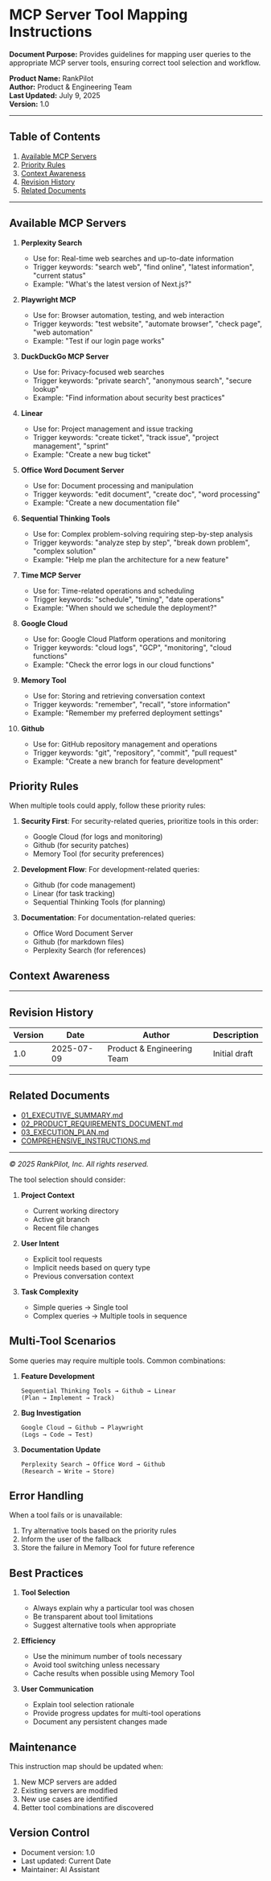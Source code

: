 # MCP Server Tool Mapping Instructions

**Document Purpose:**
Provides guidelines for mapping user queries to the appropriate MCP server tools, ensuring correct tool selection and workflow.

**Product Name:** RankPilot  
**Author:** Product & Engineering Team  
**Last Updated:** July 9, 2025  
**Version:** 1.0

---

## Table of Contents

1. [Available MCP Servers](#available-mcp-servers)
2. [Priority Rules](#priority-rules)
3. [Context Awareness](#context-awareness)
4. [Revision History](#revision-history)
5. [Related Documents](#related-documents)

---

## Available MCP Servers

1. **Perplexity Search**
   - Use for: Real-time web searches and up-to-date information
   - Trigger keywords: "search web", "find online", "latest information", "current status"
   - Example: "What's the latest version of Next.js?"

2. **Playwright MCP**
   - Use for: Browser automation, testing, and web interaction
   - Trigger keywords: "test website", "automate browser", "check page", "web automation"
   - Example: "Test if our login page works"

3. **DuckDuckGo MCP Server**
   - Use for: Privacy-focused web searches
   - Trigger keywords: "private search", "anonymous search", "secure lookup"
   - Example: "Find information about security best practices"

4. **Linear**
   - Use for: Project management and issue tracking
   - Trigger keywords: "create ticket", "track issue", "project management", "sprint"
   - Example: "Create a new bug ticket"

5. **Office Word Document Server**
   - Use for: Document processing and manipulation
   - Trigger keywords: "edit document", "create doc", "word processing"
   - Example: "Create a new documentation file"

6. **Sequential Thinking Tools**
   - Use for: Complex problem-solving requiring step-by-step analysis
   - Trigger keywords: "analyze step by step", "break down problem", "complex solution"
   - Example: "Help me plan the architecture for a new feature"

7. **Time MCP Server**
   - Use for: Time-related operations and scheduling
   - Trigger keywords: "schedule", "timing", "date operations"
   - Example: "When should we schedule the deployment?"

8. **Google Cloud**
   - Use for: Google Cloud Platform operations and monitoring
   - Trigger keywords: "cloud logs", "GCP", "monitoring", "cloud functions"
   - Example: "Check the error logs in our cloud functions"

9. **Memory Tool**
   - Use for: Storing and retrieving conversation context
   - Trigger keywords: "remember", "recall", "store information"
   - Example: "Remember my preferred deployment settings"

10. **Github**
    - Use for: GitHub repository management and operations
    - Trigger keywords: "git", "repository", "commit", "pull request"
    - Example: "Create a new branch for feature development"

## Priority Rules

When multiple tools could apply, follow these priority rules:

1. **Security First**: For security-related queries, prioritize tools in this order:
   - Google Cloud (for logs and monitoring)
   - Github (for security patches)
   - Memory Tool (for security preferences)

2. **Development Flow**: For development-related queries:
   - Github (for code management)
   - Linear (for task tracking)
   - Sequential Thinking Tools (for planning)

3. **Documentation**: For documentation-related queries:
   - Office Word Document Server
   - Github (for markdown files)
   - Perplexity Search (for references)

## Context Awareness

---

## Revision History

| Version | Date       | Author                     | Description   |
| ------- | ---------- | -------------------------- | ------------- |
| 1.0     | 2025-07-09 | Product & Engineering Team | Initial draft |

---

## Related Documents

- [01_EXECUTIVE_SUMMARY.md](./01_EXECUTIVE_SUMMARY.md)
- [02_PRODUCT_REQUIREMENTS_DOCUMENT.md](./02_PRODUCT_REQUIREMENTS_DOCUMENT.md)
- [03_EXECUTION_PLAN.md](./03_EXECUTION_PLAN.md)
- [COMPREHENSIVE_INSTRUCTIONS.md](./COMPREHENSIVE_INSTRUCTIONS.md)

---

_© 2025 RankPilot, Inc. All rights reserved._

The tool selection should consider:

1. **Project Context**
   - Current working directory
   - Active git branch
   - Recent file changes

2. **User Intent**
   - Explicit tool requests
   - Implicit needs based on query type
   - Previous conversation context

3. **Task Complexity**
   - Simple queries → Single tool
   - Complex queries → Multiple tools in sequence

## Multi-Tool Scenarios

Some queries may require multiple tools. Common combinations:

1. **Feature Development**

   ```
   Sequential Thinking Tools → Github → Linear
   (Plan → Implement → Track)
   ```

2. **Bug Investigation**

   ```
   Google Cloud → Github → Playwright
   (Logs → Code → Test)
   ```

3. **Documentation Update**

   ```
   Perplexity Search → Office Word → Github
   (Research → Write → Store)
   ```

## Error Handling

When a tool fails or is unavailable:

1. Try alternative tools based on the priority rules
2. Inform the user of the fallback
3. Store the failure in Memory Tool for future reference

## Best Practices

1. **Tool Selection**
   - Always explain why a particular tool was chosen
   - Be transparent about tool limitations
   - Suggest alternative tools when appropriate

2. **Efficiency**
   - Use the minimum number of tools necessary
   - Avoid tool switching unless necessary
   - Cache results when possible using Memory Tool

3. **User Communication**
   - Explain tool selection rationale
   - Provide progress updates for multi-tool operations
   - Document any persistent changes made

## Maintenance

This instruction map should be updated when:

1. New MCP servers are added
2. Existing servers are modified
3. New use cases are identified
4. Better tool combinations are discovered

## Version Control

- Document version: 1.0
- Last updated: Current Date
- Maintainer: AI Assistant

